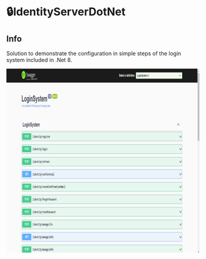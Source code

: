 # 🔒IdentityServerDotNet

## Info
Solution to demonstrate the configuration in simple steps of the login system included in .Net 8.


<img src="images/Resume.png" alt="Logo" width="840" height="480">
